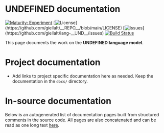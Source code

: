 # __UNDEFINED__ documentation

[![Maturity: Experiment](https://img.shields.io/badge/Maturity-Experiment-black.svg)](https://giellalt.github.io/MaturityClassification.html)
[![License](https://img.shields.io/github/license/giellalt/__REPO__)](https://github.com/giellalt/__REPO__/blob/main/LICENSE)
[![Issues](https://img.shields.io/github/issues/giellalt/lang-__UND__)](https://github.com/giellalt/lang-__UND__/issues)
[![Build Status](https://divvun-tc.giellalt.org/api/github/v1/repository/giellalt/__REPO__/main/badge.svg)](https://github.com/giellalt/__REPO__/actions)

This page documents the work on the **__UNDEFINED__ language model**. 

# Project documentation

* Add links to project specific documentation here as needed. Keep the documentation in the `docs/` directory.

# In-source documentation

Below is an autogenerated list of documentation pages built from structured comments in the source code. All pages are also concatenated and can be read as one long text [here](__UND__.md).
